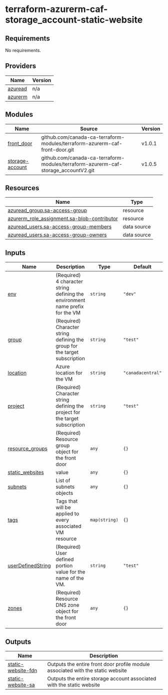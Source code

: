 # terraform-azurerm-caf-storage_account-static-website
<!-- BEGIN_TF_DOCS -->
## Requirements

No requirements.

## Providers

| Name | Version |
|------|---------|
| <a name="provider_azuread"></a> [azuread](#provider\_azuread) | n/a |
| <a name="provider_azurerm"></a> [azurerm](#provider\_azurerm) | n/a |

## Modules

| Name | Source | Version |
|------|--------|---------|
| <a name="module_front_door"></a> [front\_door](#module\_front\_door) | github.com/canada-ca-terraform-modules/terraform-azurerm-caf-front-door.git | v1.0.1 |
| <a name="module_storage-account"></a> [storage-account](#module\_storage-account) | github.com/canada-ca-terraform-modules/terraform-azurerm-caf-storage_accountV2.git | v1.0.5 |

## Resources

| Name | Type |
|------|------|
| [azuread_group.sa-access-group](https://registry.terraform.io/providers/hashicorp/azuread/latest/docs/resources/group) | resource |
| [azurerm_role_assignment.sa-blob-contributor](https://registry.terraform.io/providers/hashicorp/azurerm/latest/docs/resources/role_assignment) | resource |
| [azuread_users.sa-access-group-members](https://registry.terraform.io/providers/hashicorp/azuread/latest/docs/data-sources/users) | data source |
| [azuread_users.sa-access-group-owners](https://registry.terraform.io/providers/hashicorp/azuread/latest/docs/data-sources/users) | data source |

## Inputs

| Name | Description | Type | Default | Required |
|------|-------------|------|---------|:--------:|
| <a name="input_env"></a> [env](#input\_env) | (Required) 4 character string defining the environment name prefix for the VM | `string` | `"dev"` | no |
| <a name="input_group"></a> [group](#input\_group) | (Required) Character string defining the group for the target subscription | `string` | `"test"` | no |
| <a name="input_location"></a> [location](#input\_location) | Azure location for the VM | `string` | `"canadacentral"` | no |
| <a name="input_project"></a> [project](#input\_project) | (Required) Character string defining the project for the target subscription | `string` | `"test"` | no |
| <a name="input_resource_groups"></a> [resource\_groups](#input\_resource\_groups) | (Required) Resource group object for the front door | `any` | `{}` | no |
| <a name="input_static_websites"></a> [static\_websites](#input\_static\_websites) | value | `any` | `{}` | no |
| <a name="input_subnets"></a> [subnets](#input\_subnets) | List of subnets objects | `any` | `{}` | no |
| <a name="input_tags"></a> [tags](#input\_tags) | Tags that will be applied to every associated VM resource | `map(string)` | `{}` | no |
| <a name="input_userDefinedString"></a> [userDefinedString](#input\_userDefinedString) | (Required) User defined portion value for the name of the VM. | `string` | `"test"` | no |
| <a name="input_zones"></a> [zones](#input\_zones) | (Required) Resource DNS zone object for the front door | `any` | `{}` | no |

## Outputs

| Name | Description |
|------|-------------|
| <a name="output_static-website-fdn"></a> [static-website-fdn](#output\_static-website-fdn) | Outputs the entire front door profile module associated with the static website |
| <a name="output_static-website-sa"></a> [static-website-sa](#output\_static-website-sa) | Outputs the entire storage account associated with the static website |
<!-- END_TF_DOCS -->